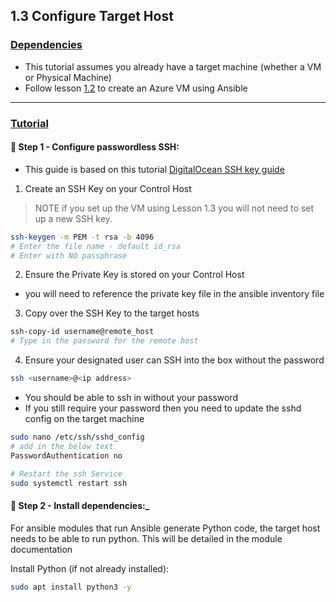 ## 1.3 Configure Target Host 

### <u>Dependencies</u>
- This tutorial assumes you already have a target machine (whether a VM or Physical Machine)
- Follow lesson [1.2](../1.2_Build_Azure_VM/) to create an Azure VM using Ansible

***

### <u>Tutorial</u>

#### :rocket: __Step 1 - Configure passwordless SSH:__
- This guide is based on this tutorial [DigitalOcean SSH key guide](https://www.digitalocean.com/community/tutorials/how-to-configure-ssh-key-based-authentication-on-a-linux-server)

1. Create an SSH Key on your Control Host
> NOTE if you set up the VM using Lesson 1.3 you will not need to set up a new SSH key.

```bash
ssh-keygen -m PEM -t rsa -b 4096
# Enter the file name - default id_rsa
# Enter with NO passphrase
```

2. Ensure the Private Key is stored on your Control Host 
- you will need to reference the private key file in the ansible inventory file

3. Copy over the SSH Key to the target hosts
```bash
ssh-copy-id username@remote_host
# Type in the password for the remote host
```

4. Ensure your designated user can SSH into the box without the password
```bash
ssh <username>@<ip address>
```

- You should be able to ssh in without your password
- If you still require your password then you need to update the sshd config on the target machine 

```bash
sudo nano /etc/ssh/sshd_config
# add in the below text
PasswordAuthentication no

# Restart the ssh Service
sudo systemctl restart ssh
```

#### :rocket: __Step 2 - Install dependencies:___
For ansible modules that run Ansible generate Python code, the target host needs to be able to run python. This will be detailed in the module documentation

Install Python (if not already installed):
```bash 
sudo apt install python3 -y
```
